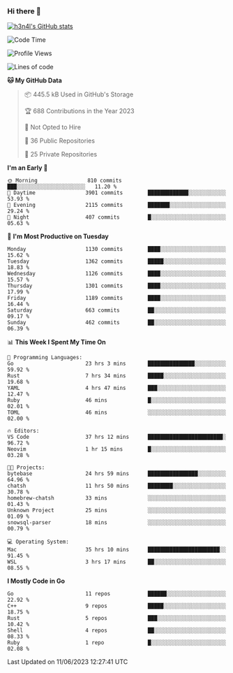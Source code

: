 ### Hi there 👋

[![h3n4l's GitHub stats](https://github-readme-stats.vercel.app/api?username=h3n4l&count_private=true&show_icons=true&theme=radical)](https://github.com/h3n4l/github-readme-stats)

<!--START_SECTION:waka-->
![Code Time](http://img.shields.io/badge/Code%20Time-1%2C304%20hrs%2053%20mins-blue)

![Profile Views](http://img.shields.io/badge/Profile%20Views-1-blue)

![Lines of code](https://img.shields.io/badge/From%20Hello%20World%20I%27ve%20Written-3.2%20million%20lines%20of%20code-blue)

**🐱 My GitHub Data** 

> 📦 445.5 kB Used in GitHub's Storage 
 > 
> 🏆 688 Contributions in the Year 2023
 > 
> 🚫 Not Opted to Hire
 > 
> 📜 36 Public Repositories 
 > 
> 🔑 25 Private Repositories 
 > 
**I'm an Early 🐤** 

```text
🌞 Morning                810 commits         ███░░░░░░░░░░░░░░░░░░░░░░   11.20 % 
🌆 Daytime                3901 commits        █████████████░░░░░░░░░░░░   53.93 % 
🌃 Evening                2115 commits        ███████░░░░░░░░░░░░░░░░░░   29.24 % 
🌙 Night                  407 commits         █░░░░░░░░░░░░░░░░░░░░░░░░   05.63 % 
```
📅 **I'm Most Productive on Tuesday** 

```text
Monday                   1130 commits        ████░░░░░░░░░░░░░░░░░░░░░   15.62 % 
Tuesday                  1362 commits        █████░░░░░░░░░░░░░░░░░░░░   18.83 % 
Wednesday                1126 commits        ████░░░░░░░░░░░░░░░░░░░░░   15.57 % 
Thursday                 1301 commits        ████░░░░░░░░░░░░░░░░░░░░░   17.99 % 
Friday                   1189 commits        ████░░░░░░░░░░░░░░░░░░░░░   16.44 % 
Saturday                 663 commits         ██░░░░░░░░░░░░░░░░░░░░░░░   09.17 % 
Sunday                   462 commits         ██░░░░░░░░░░░░░░░░░░░░░░░   06.39 % 
```


📊 **This Week I Spent My Time On** 

```text
💬 Programming Languages: 
Go                       23 hrs 3 mins       ███████████████░░░░░░░░░░   59.92 % 
Rust                     7 hrs 34 mins       █████░░░░░░░░░░░░░░░░░░░░   19.68 % 
YAML                     4 hrs 47 mins       ███░░░░░░░░░░░░░░░░░░░░░░   12.47 % 
Ruby                     46 mins             █░░░░░░░░░░░░░░░░░░░░░░░░   02.01 % 
TOML                     46 mins             ░░░░░░░░░░░░░░░░░░░░░░░░░   02.00 % 

🔥 Editors: 
VS Code                  37 hrs 12 mins      ████████████████████████░   96.72 % 
Neovim                   1 hr 15 mins        █░░░░░░░░░░░░░░░░░░░░░░░░   03.28 % 

🐱‍💻 Projects: 
bytebase                 24 hrs 59 mins      ████████████████░░░░░░░░░   64.96 % 
chatsh                   11 hrs 50 mins      ████████░░░░░░░░░░░░░░░░░   30.78 % 
homebrew-chatsh          33 mins             ░░░░░░░░░░░░░░░░░░░░░░░░░   01.43 % 
Unknown Project          25 mins             ░░░░░░░░░░░░░░░░░░░░░░░░░   01.09 % 
snowsql-parser           18 mins             ░░░░░░░░░░░░░░░░░░░░░░░░░   00.79 % 

💻 Operating System: 
Mac                      35 hrs 10 mins      ███████████████████████░░   91.45 % 
WSL                      3 hrs 17 mins       ██░░░░░░░░░░░░░░░░░░░░░░░   08.55 % 
```

**I Mostly Code in Go** 

```text
Go                       11 repos            ██████░░░░░░░░░░░░░░░░░░░   22.92 % 
C++                      9 repos             █████░░░░░░░░░░░░░░░░░░░░   18.75 % 
Rust                     5 repos             ███░░░░░░░░░░░░░░░░░░░░░░   10.42 % 
Shell                    4 repos             ██░░░░░░░░░░░░░░░░░░░░░░░   08.33 % 
Ruby                     1 repo              █░░░░░░░░░░░░░░░░░░░░░░░░   02.08 % 
```




 Last Updated on 11/06/2023 12:27:41 UTC
<!--END_SECTION:waka-->

